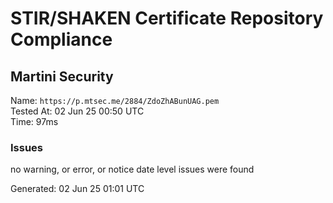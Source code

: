 # STIR/SHAKEN Certificate Repository Compliance

## Martini Security

Name: `https://p.mtsec.me/2884/ZdoZhABunUAG.pem`\
Tested At: 02 Jun 25 00:50 UTC\
Time: 97ms

### Issues

no warning, or error, or notice date level issues were found

Generated: 02 Jun 25 01:01 UTC